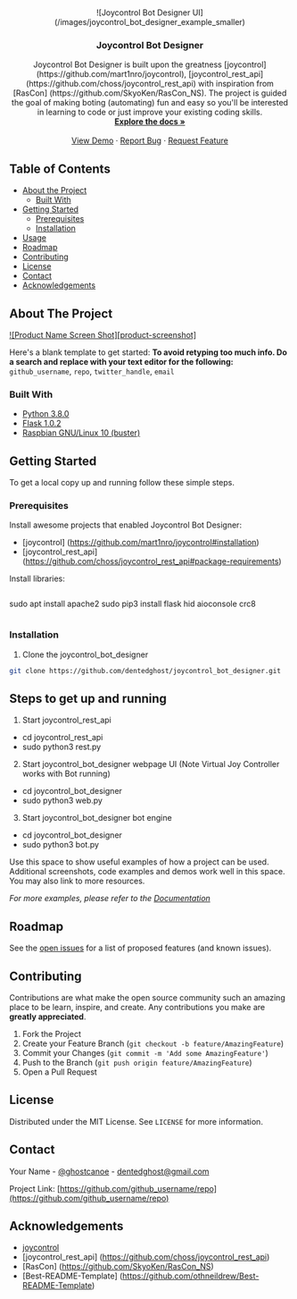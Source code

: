 <!-- PROJECT Screenshot -->
<br />
<p align="center">
  ![Joycontrol Bot Designer UI](/images/joycontrol_bot_designer_example_smaller)
</p>

  <h3 align="center">Joycontrol Bot Designer</h3>

  <p align="center">
    Joycontrol Bot Designer is built upon the greatness [joycontrol](https://github.com/mart1nro/joycontrol), 
    [joycontrol_rest_api] (https://github.com/choss/joycontrol_rest_api) with inspiration from 
    [RasCon] (https://github.com/SkyoKen/RasCon_NS).
    The project is guided the goal of making boting (automating) fun and easy so you'll be interested in learning to code
    or just improve your existing coding skills.
    <br />
    <a href="https://github.com/dentedghost/joycontrol_bot_designer"><strong>Explore the docs »</strong></a>
    <br />
    <br />
    <a href="https://github.com/dentedghost/joycontrol_bot_designer">View Demo</a>
    ·
    <a href="https://github.com/dentedghost/joycontrol_bot_designer/issues">Report Bug</a>
    ·
    <a href="https://github.com/dentedghost/joycontrol_bot_designer/issues">Request Feature</a>
  </p>
</p>



<!-- TABLE OF CONTENTS -->
## Table of Contents

* [About the Project](#about-the-project)
  * [Built With](#built-with)
* [Getting Started](#getting-started)
  * [Prerequisites](#prerequisites)
  * [Installation](#installation)
* [Usage](#usage)
* [Roadmap](#roadmap)
* [Contributing](#contributing)
* [License](#license)
* [Contact](#contact)
* [Acknowledgements](#acknowledgements)



<!-- ABOUT THE PROJECT -->
## About The Project

[![Product Name Screen Shot][product-screenshot]](https://example.com)

Here's a blank template to get started:
**To avoid retyping too much info. Do a search and replace with your text editor for the following:**
`github_username`, `repo`, `twitter_handle`, `email`


### Built With

* [Python 3.8.0](https://www.python.org/downloads/release/python-380/?ref=codebldr)
* [Flask 1.0.2](https://pypi.org/project/Flask/)
* [Raspbian GNU/Linux 10 (buster)](https://www.raspberrypi.org/blog/buster-the-new-version-of-raspbian/)



<!-- GETTING STARTED -->
## Getting Started

To get a local copy up and running follow these simple steps.

### Prerequisites

Install awesome projects that enabled Joycontrol Bot Designer:
* [joycontrol] (https://github.com/mart1nro/joycontrol#installation)
* [joycontrol_rest_api] (https://github.com/choss/joycontrol_rest_api#package-requirements)

Install libraries:
```sh
```
sudo apt install apache2
sudo pip3 install flask hid aioconsole crc8
```
```

### Installation
 
1. Clone the joycontrol_bot_designer
```sh
git clone https://github.com/dentedghost/joycontrol_bot_designer.git
```


<!-- USAGE EXAMPLES -->
## Steps to get up and running
1. Start joycontrol_rest_api
* cd joycontrol_rest_api
* sudo python3 rest.py

2. Start joycontrol_bot_designer webpage UI (Note Virtual Joy Controller works with Bot running)
* cd joycontrol_bot_designer
* sudo python3 web.py

3. Start joycontrol_bot_designer bot engine
* cd joycontrol_bot_designer
* sudo python3 bot.py



Use this space to show useful examples of how a project can be used. Additional screenshots, code examples and demos work well in this space. You may also link to more resources.

_For more examples, please refer to the [Documentation](https://example.com)_



<!-- ROADMAP -->
## Roadmap

See the [open issues](https://github.com/github_username/repo/issues) for a list of proposed features (and known issues).



<!-- CONTRIBUTING -->
## Contributing

Contributions are what make the open source community such an amazing place to be learn, inspire, and create. Any contributions you make are **greatly appreciated**.

1. Fork the Project
2. Create your Feature Branch (`git checkout -b feature/AmazingFeature`)
3. Commit your Changes (`git commit -m 'Add some AmazingFeature'`)
4. Push to the Branch (`git push origin feature/AmazingFeature`)
5. Open a Pull Request



<!-- LICENSE -->
## License

Distributed under the MIT License. See `LICENSE` for more information.



<!-- CONTACT -->
## Contact

Your Name - [@ghostcanoe](https://twitter.com/ghostcanoe) - dentedghost@gmail.com

Project Link: [https://github.com/github_username/repo](https://github.com/github_username/repo)



<!-- ACKNOWLEDGEMENTS -->
## Acknowledgements

* [joycontrol](https://github.com/mart1nro/joycontrol)
* [joycontrol_rest_api] (https://github.com/choss/joycontrol_rest_api)
* [RasCon] (https://github.com/SkyoKen/RasCon_NS)
* [Best-README-Template] (https://github.com/othneildrew/Best-README-Template)

